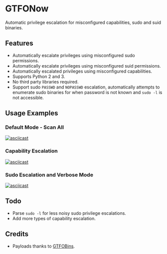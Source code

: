 # GTFONow

Automatic privilege escalation for misconfigured capabilities, sudo and suid binaries.

## Features
* Automatically escalate privileges using misconfigured sudo permissions.
* Automatically escalate privileges using misconfigured suid permissions.
* Automatically escalated privileges using misconfigured capabilities.
* Supports Python 2 and 3.
* No third party libraries required.
* Support sudo `PASSWD` and `NOPASSWD` escalation, automatically attempts to enumerate sudo binaries for when password is not known and `sudo -l` is not accessible.

## Usage Examples

### Default Mode - Scan All

[![asciicast](https://asciinema.org/a/CyEH3GyAFyWtIVjngWpa0hDBk.svg)](https://asciinema.org/a/CyEH3GyAFyWtIVjngWpa0hDBk)

### Capability Escalation

[![asciicast](https://asciinema.org/a/nmrMirrKNRrb7XHhVRYD66tWa.svg)](https://asciinema.org/a/nmrMirrKNRrb7XHhVRYD66tWa)

### Sudo Escalation and Verbose Mode

[![asciicast](https://asciinema.org/a/HdpWGxGAIAMahoJD6eoB6pqNq.svg)](https://asciinema.org/a/HdpWGxGAIAMahoJD6eoB6pqNq)

## Todo
* Parse `sudo -l` for less noisy sudo privilege escalations.
* Add more types of capability escalation.

## Credits
* Payloads thanks to [GTFOBins](https://gtfobins.github.io/).
